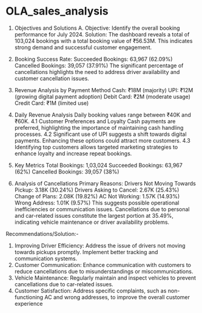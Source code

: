# OLA_sales_analysis
1. Objectives and Solutions
A. Objective: Identify the overall booking performance for July 2024.
Solution: The dashboard reveals a total of 103,024 bookings with a total booking value of ₹56.53M. This indicates strong demand and successful customer engagement.

2. Booking Success Rate:
Succeeded Bookings: 63,967 (62.09%)
Cancelled Bookings: 39,057 (37.91%)
The significant percentage of cancellations highlights the need to address driver availability and customer cancellation issues.

3. Revenue Analysis by Payment Method
Cash: ₹18M (majority)
UPI: ₹12M (growing digital payment adoption)
Debit Card: ₹2M (moderate usage)
Credit Card: ₹1M (limited use)

4. Daily Revenue Analysis
Daily booking values range between ₹40K and ₹60K.
 4.1 Customer Preferences and Loyalty
Cash payments are preferred, highlighting the importance of maintaining cash handling processes.
 4.2 Significant use of UPI suggests a shift towards digital payments. Enhancing these options could attract more customers.
 4.3 Identifying top customers allows targeted marketing strategies to enhance loyalty and increase repeat bookings.

5. Key Metrics
Total Bookings: 1,03,024
Succeeded Bookings: 63,967 (62%)
Cancelled Bookings: 39,057 (38%)

6. Analysis of Cancellations
Primary Reasons:
Drivers Not Moving Towards Pickup: 3.18K (30.24%)
Drivers Asking to Cancel: 2.67K (25.43%)
Change of Plans: 2.08K (19.82%)
AC Not Working: 1.57K (14.93%)
Wrong Address: 1.01K (9.57%)
This suggests possible operational inefficiencies or communication issues.
Cancellations due to personal and car-related issues constitute the largest portion at 35.49%, indicating vehicle maintenance or driver availability problems.

Recommendations/Solution:-
1. Improving Driver Efficiency: Address the issue of drivers not moving towards pickups promptly. Implement better tracking and communication systems.
2. Customer Communication: Enhance communication with customers to reduce cancellations due to misunderstandings or miscommunications.
3. Vehicle Maintenance: Regularly maintain and inspect vehicles to prevent cancellations due to car-related issues.
4. Customer Satisfaction: Address specific complaints, such as non-functioning AC and wrong addresses, to improve the overall customer experience
